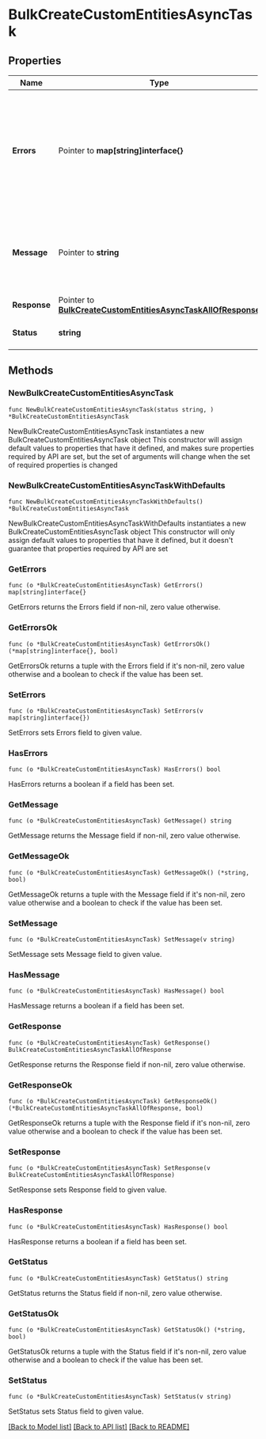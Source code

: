 # BulkCreateCustomEntitiesAsyncTask

## Properties

Name | Type | Description | Notes
------------ | ------------- | ------------- | -------------
**Errors** | Pointer to **map[string]interface{}** | Present only when status is FAILED for a bulk task. Contains information about the individual errors in the bulk task.  | [optional] 
**Message** | Pointer to **string** | Present only when status is FAILED. Contains information about the error. | [optional] 
**Response** | Pointer to [**BulkCreateCustomEntitiesAsyncTaskAllOfResponse**](BulkCreateCustomEntitiesAsyncTaskAllOfResponse.md) |  | [optional] 
**Status** | **string** | The current state of the task. | 

## Methods

### NewBulkCreateCustomEntitiesAsyncTask

`func NewBulkCreateCustomEntitiesAsyncTask(status string, ) *BulkCreateCustomEntitiesAsyncTask`

NewBulkCreateCustomEntitiesAsyncTask instantiates a new BulkCreateCustomEntitiesAsyncTask object
This constructor will assign default values to properties that have it defined,
and makes sure properties required by API are set, but the set of arguments
will change when the set of required properties is changed

### NewBulkCreateCustomEntitiesAsyncTaskWithDefaults

`func NewBulkCreateCustomEntitiesAsyncTaskWithDefaults() *BulkCreateCustomEntitiesAsyncTask`

NewBulkCreateCustomEntitiesAsyncTaskWithDefaults instantiates a new BulkCreateCustomEntitiesAsyncTask object
This constructor will only assign default values to properties that have it defined,
but it doesn't guarantee that properties required by API are set

### GetErrors

`func (o *BulkCreateCustomEntitiesAsyncTask) GetErrors() map[string]interface{}`

GetErrors returns the Errors field if non-nil, zero value otherwise.

### GetErrorsOk

`func (o *BulkCreateCustomEntitiesAsyncTask) GetErrorsOk() (*map[string]interface{}, bool)`

GetErrorsOk returns a tuple with the Errors field if it's non-nil, zero value otherwise
and a boolean to check if the value has been set.

### SetErrors

`func (o *BulkCreateCustomEntitiesAsyncTask) SetErrors(v map[string]interface{})`

SetErrors sets Errors field to given value.

### HasErrors

`func (o *BulkCreateCustomEntitiesAsyncTask) HasErrors() bool`

HasErrors returns a boolean if a field has been set.

### GetMessage

`func (o *BulkCreateCustomEntitiesAsyncTask) GetMessage() string`

GetMessage returns the Message field if non-nil, zero value otherwise.

### GetMessageOk

`func (o *BulkCreateCustomEntitiesAsyncTask) GetMessageOk() (*string, bool)`

GetMessageOk returns a tuple with the Message field if it's non-nil, zero value otherwise
and a boolean to check if the value has been set.

### SetMessage

`func (o *BulkCreateCustomEntitiesAsyncTask) SetMessage(v string)`

SetMessage sets Message field to given value.

### HasMessage

`func (o *BulkCreateCustomEntitiesAsyncTask) HasMessage() bool`

HasMessage returns a boolean if a field has been set.

### GetResponse

`func (o *BulkCreateCustomEntitiesAsyncTask) GetResponse() BulkCreateCustomEntitiesAsyncTaskAllOfResponse`

GetResponse returns the Response field if non-nil, zero value otherwise.

### GetResponseOk

`func (o *BulkCreateCustomEntitiesAsyncTask) GetResponseOk() (*BulkCreateCustomEntitiesAsyncTaskAllOfResponse, bool)`

GetResponseOk returns a tuple with the Response field if it's non-nil, zero value otherwise
and a boolean to check if the value has been set.

### SetResponse

`func (o *BulkCreateCustomEntitiesAsyncTask) SetResponse(v BulkCreateCustomEntitiesAsyncTaskAllOfResponse)`

SetResponse sets Response field to given value.

### HasResponse

`func (o *BulkCreateCustomEntitiesAsyncTask) HasResponse() bool`

HasResponse returns a boolean if a field has been set.

### GetStatus

`func (o *BulkCreateCustomEntitiesAsyncTask) GetStatus() string`

GetStatus returns the Status field if non-nil, zero value otherwise.

### GetStatusOk

`func (o *BulkCreateCustomEntitiesAsyncTask) GetStatusOk() (*string, bool)`

GetStatusOk returns a tuple with the Status field if it's non-nil, zero value otherwise
and a boolean to check if the value has been set.

### SetStatus

`func (o *BulkCreateCustomEntitiesAsyncTask) SetStatus(v string)`

SetStatus sets Status field to given value.



[[Back to Model list]](../README.md#documentation-for-models) [[Back to API list]](../README.md#documentation-for-api-endpoints) [[Back to README]](../README.md)


